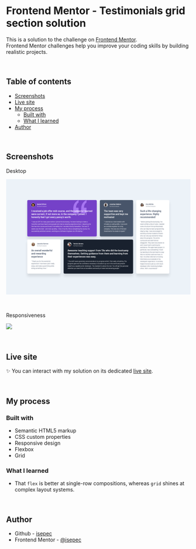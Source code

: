 # Frontend Mentor - Testimonials grid section solution

This is a solution to the challenge on [Frontend Mentor](https://www.frontendmentor.io/).
<br>
Frontend Mentor challenges help you improve your coding skills by building realistic projects.

<br>

## Table of contents
  - [Screenshots](#screenshots)
  - [Live site](#live-site)
  - [My process](#my-process)
    - [Built with](#built-with)
    - [What I learned](#what-i-learned)
  - [Author](#author)

<br>

## Screenshots

Desktop

![](./screenshots/screenshot_desktop.png)

<br>

Responsiveness

![](./screenshots/screenshot_responsiveness.gif)

<br>

## Live site

✨ You can interact with my solution on its dedicated [live site](https://isepec.github.io/testimonials-grid-section/).

<br>

## My process

### Built with

- Semantic HTML5 markup
- CSS custom properties
- Responsive design
- Flexbox
- Grid

### What I learned

- That `flex` is better at single-row compositions, whereas `grid` shines at complex layout systems.

<br>

## Author
- Github - [isepec](https://github.com/isepec)
- Frontend Mentor - [@isepec](https://www.frontendmentor.io/profile/isepec)